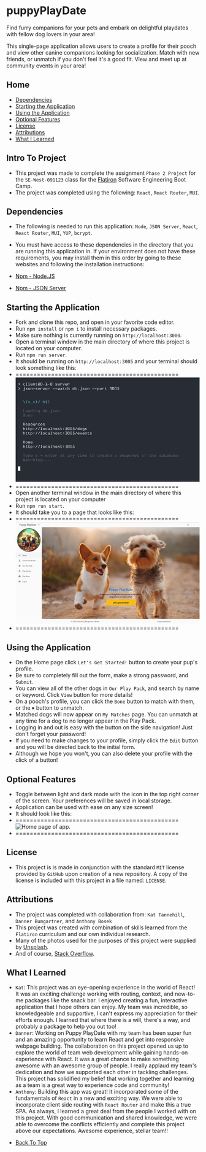 # puppyPlayDate

Find furry companions for your pets and embark on delightful playdates with fellow dog lovers in your area!

This single-page application allows users to create a profile for their pooch and view other canine companions looking for socialization. Match with new friends, or unmatch if you don't feel it's a good fit. View and meet up at community events in your area!

## Home

- [Dependencies](#dependencies)
- [Starting the Application](#starting-the-application)
- [Using the Application](#using-the-application)
- [Optional Features](#optional-features)
- [License](#license)
- [Attributions](#attributions)
- [What I Learned](#what-i-learned)

## Intro To Project

- This project was made to complete the assignment `Phase 2 Project` for the `SE-West-091123` class for the [Flatiron](https://flatironschool.com/) Software Engineering Boot Camp.
- The project was completed using the following: `React`, `React Router`, `MUI`.

## Dependencies

- The following is needed to run this application: `Node`, `JSON Server`, `React`, `React Router`, `MUI`, `YUP`, `bcrypt`.

- You must have access to these dependencies in the directory that you are running this application in. If your environment does not have these requirements, you may install them in this order by going to these websites and following the installation instructions:

- [Npm - Node.JS](https://www.npmjs.com/package/node)

- [Npm - JSON Server](https://www.npmjs.com/package/json-server)

## Starting the Application

- Fork and clone this repo, and open in your favorite code editor.
- Run `npm install` or `npm i` to install necessary packages.
- Make sure nothing is currently running on `http://localhost:3000`.
- Open a terminal window in the main directory of where this project is located on your computer.
- Run `npm run server`.
- It should be running on `http://localhost:3005` and your terminal should look something like this:
- ==============================================
  ![JSON Server running correctly.](./src/assets/server.png "JSON Server")
- ==============================================
- Open another terminal window in the main directory of where this project is located on your computer
- Run `npm run start`.
- It should take you to a page that looks like this:
- ==============================================
  ![Home page of app.](./src/assets/screen-lt.png "Home Page")
- ==============================================

## Using the Application

- On the Home page click `Let's Get Started!` button to create your pup's profile.
- Be sure to completely fill out the form, make a strong password, and `Submit`.
- You can view all of the other dogs in `Our Play Pack`, and search by name or keyword. Click `View` button for more details!
- On a pooch's profile, you can click the `Bone` button to match with them, or the `✖` button to unmatch.
- Matched dogs will now appear on `My Matches` page. You can unmatch at any time for a dog to no longer appear in the Play Pack.
- Logging in and out is easy with the button on the side navigation! Just don't forget your password!
- If you need to make changes to your profile, simply click the `Edit` button and you will be directed back to the initial form.
- Although we hope you won't, you can also delete your profile with the click of a button!

## Optional Features

- Toggle between light and dark mode with the icon in the top right corner of the screen. Your preferences will be saved in local storage.
- Application can be used with ease on any size screen! 
- It should look like this:
- ==============================================
  ![Home page of app.](./src/assets/screen-dk.png "Home Page")
- ==============================================

## License

- This project is is made in conjunction with the standard `MIT` license provided by `GitHub` upon creation of a new repository. A copy of the license is included with this project in a file named: `LICENSE`.

## Attributions

- The project was completed with collaboration from: `Kat Tannehill`, `Danner Bumgartner`, and `Anthony Bosek`
- This project was created with combination of skills learned from the `Flatiron` curriculum and our own individual research.
- Many of the photos used for the purposes of this project were supplied by [Unsplash](https://unsplash.com/).
- And of course, [Stack Overflow](https://stackoverflow.com/).

## What I Learned

- `Kat`: This project was an eye-opening experience in the world of React! It was an exciting challenge working with routing, context, and new-to-me packages like the snack bar. I enjoyed creating a fun, interactive application that I hope others can enjoy. My team was incredible, so knowledgeable and supportive, I can't express my appreciation for their efforts enough. I learned that where there is a will, there's a way, and probably a package to help you out too!
- `Danner`: Working on Puppy PlayDate with my team has been super fun and an amazing opportunity to learn React and get into responsive webpage building. The collaboration on this project opened us up to explore the world of team web development while gaining hands-on experience with React. It was a great chance to make something awesome with an awesome group of people. I really applaud my team's dedication and how we supported each other in tackling challenges. This project has solidified my belief that working together and learning as a team is a great way to experience code and community!
- `Anthony`: Building this app was great! It incorporated some of the fundamentals of `React` in a new and exciting way. We were able to incorporate client side routing with `React Router` and make this a true SPA. As always, I learned a great deal from the people I worked with on this project. With good communication and shared knowledge, we were able to overcome the conflicts efficiently and complete this project above our expectations. Awesome experience, stellar team!!

* [Back To Top](#table-1-phase-2-project)
